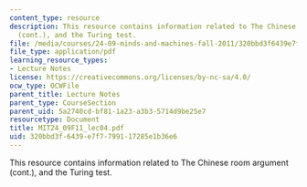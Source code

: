 ```yaml
---
content_type: resource
description: This resource contains information related to The Chinese room argument
  (cont.), and the Turing test.
file: /media/courses/24-09-minds-and-machines-fall-2011/320bbd3f6439e7f7799117285e1b36e6_MIT24_09F11_lec04.pdf
file_type: application/pdf
learning_resource_types:
- Lecture Notes
license: https://creativecommons.org/licenses/by-nc-sa/4.0/
ocw_type: OCWFile
parent_title: Lecture Notes
parent_type: CourseSection
parent_uid: 5a2740cd-bf81-1a23-a3b3-5714d9be25e7
resourcetype: Document
title: MIT24_09F11_lec04.pdf
uid: 320bbd3f-6439-e7f7-7991-17285e1b36e6
---
```

This resource contains information related to The Chinese room argument (cont.), and the Turing test.